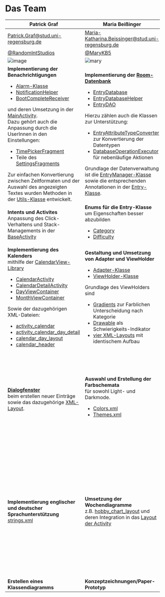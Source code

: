 # Das Team

Patrick Graf | Maria Beißinger | Andreas Baierl
------------ | ------------- | -------------
Patrick.Graf@stud.uni-regensburg.de | Maria-Katharina.Beissinger@stud.uni-regensburg.de | Andreas.Baierl@studi.uni-regensburg.de
[@RandomIntStudios](https://github.com/RandomIntStudios) | [@MaryKB5](https://github.com/MaryKB5) | [@schlamasl](https://github.com/schlamasl)
![image](https://user-images.githubusercontent.com/79211586/134358952-61ca0fe9-8e93-426f-a443-c9de7f847c4c.png) | ![mary](https://user-images.githubusercontent.com/79211586/134385433-2814afcd-8e14-49c1-a335-7f50e1fe3e29.jpg) | Bild Platzhalter
**Implementierung der Benachrichtigungen** <br/> <ul> <li> [Alarm-Klasse](https://github.com/Android-Projekte-VHB/vhb-android-ss2021--personalagent-01/blob/157632c39f48735f885cc7712c65ccd809f236fc/app/app/src/main/java/com/ristudios/personalagent/utils/notifications/Alarm.java) </li> <li> [NotificationHelper](https://github.com/Android-Projekte-VHB/vhb-android-ss2021--personalagent-01/blob/157632c39f48735f885cc7712c65ccd809f236fc/app/app/src/main/java/com/ristudios/personalagent/utils/notifications/NotificationHelper.java) </li> <li> [BootCompleteReceiver](https://github.com/Android-Projekte-VHB/vhb-android-ss2021--personalagent-01/blob/157632c39f48735f885cc7712c65ccd809f236fc/app/app/src/main/java/com/ristudios/personalagent/utils/BootCompleteReceiver.java) </li></ul>  und deren Umsetzung in der [MainActivity](https://github.com/Android-Projekte-VHB/vhb-android-ss2021--personalagent-01/blob/157632c39f48735f885cc7712c65ccd809f236fc/app/app/src/main/java/com/ristudios/personalagent/ui/activities/MainActivity.java). <br /> Dazu gehört auch die Anpassung durch die UserInnen in den Einstellungen: <br /> <ul> <li> [TimePickerFragment](https://github.com/Android-Projekte-VHB/vhb-android-ss2021--personalagent-01/blob/157632c39f48735f885cc7712c65ccd809f236fc/app/app/src/main/java/com/ristudios/personalagent/ui/fragments/TimePickerFragment.java) </li> <li>Teile des [SettingsFragments](https://github.com/Android-Projekte-VHB/vhb-android-ss2021--personalagent-01/blob/157632c39f48735f885cc7712c65ccd809f236fc/app/app/src/main/java/com/ristudios/personalagent/ui/fragments/SettingsFragment.java) </ul> Zur einfachen Konvertierung zwischen Zeitformaten und der Auswahl des angezeigten Textes wurden Methoden in der [Utils-Klasse](https://github.com/Android-Projekte-VHB/vhb-android-ss2021--personalagent-01/blob/157632c39f48735f885cc7712c65ccd809f236fc/app/app/src/main/java/com/ristudios/personalagent/utils/Utils.java) entwickelt. | **Implementierung der [Room-Datenbank](https://developer.android.com/jetpack/androidx/releases/room)** <ul>  <li>[EntryDatabase](https://github.com/Android-Projekte-VHB/vhb-android-ss2021--personalagent-01/blob/157632c39f48735f885cc7712c65ccd809f236fc/app/app/src/main/java/com/ristudios/personalagent/data/db/EntryDatabase.java) </li> <li> [EntryDatabaseHelper](https://github.com/Android-Projekte-VHB/vhb-android-ss2021--personalagent-01/blob/157632c39f48735f885cc7712c65ccd809f236fc/app/app/src/main/java/com/ristudios/personalagent/data/db/EntryDatabaseHelper.java)</li> <li>[EntryDAO](https://github.com/Android-Projekte-VHB/vhb-android-ss2021--personalagent-01/blob/157632c39f48735f885cc7712c65ccd809f236fc/app/app/src/main/java/com/ristudios/personalagent/data/db/EntryDAO.java) </ul> Hierzu zählen auch die Klassen zur Unterstützung: <ul> <li> [EntryAttributeTypeConverter](https://github.com/Android-Projekte-VHB/vhb-android-ss2021--personalagent-01/blob/157632c39f48735f885cc7712c65ccd809f236fc/app/app/src/main/java/com/ristudios/personalagent/data/db/EntryAttributeTypeConverter.java) zur Konvertierung der Datentypen </li> <li>[DatabaseOperationExecutor](https://github.com/Android-Projekte-VHB/vhb-android-ss2021--personalagent-01/blob/157632c39f48735f885cc7712c65ccd809f236fc/app/app/src/main/java/com/ristudios/personalagent/data/db/DatabaseOperationExecutor.java) für nebenläufige Aktionen </li></ul> Grundlage der Datenverwaltung ist die [EntryManager-Klasse](https://github.com/Android-Projekte-VHB/vhb-android-ss2021--personalagent-01/blob/157632c39f48735f885cc7712c65ccd809f236fc/app/app/src/main/java/com/ristudios/personalagent/data/EntryManager.java) sowie die entsprechenden Annotationen in der [Entry-Klasse](https://github.com/Android-Projekte-VHB/vhb-android-ss2021--personalagent-01/blob/157632c39f48735f885cc7712c65ccd809f236fc/app/app/src/main/java/com/ristudios/personalagent/data/Entry.java). | **Implementierung der API-Request mit [Volley](https://developer.android.com/training/volley)** <br /> <ul> <li> [WeatherDataProvider](https://github.com/Android-Projekte-VHB/vhb-android-ss2021--personalagent-01/blob/157632c39f48735f885cc7712c65ccd809f236fc/app/app/src/main/java/com/ristudios/personalagent/data/api/WeatherDataProvider.java) </li> <li>[WeatherDataRequest](https://github.com/Android-Projekte-VHB/vhb-android-ss2021--personalagent-01/blob/157632c39f48735f885cc7712c65ccd809f236fc/app/app/src/main/java/com/ristudios/personalagent/data/api/WeatherDataRequest.java) </li> <li> [WeatherDataListener](https://github.com/Android-Projekte-VHB/vhb-android-ss2021--personalagent-01/blob/157632c39f48735f885cc7712c65ccd809f236fc/app/app/src/main/java/com/ristudios/personalagent/data/api/WeatherDataListener.java) </li> <li> [WeatherDataRequestListener](https://github.com/Android-Projekte-VHB/vhb-android-ss2021--personalagent-01/blob/157632c39f48735f885cc7712c65ccd809f236fc/app/app/src/main/java/com/ristudios/personalagent/data/api/WeatherDataRequestListener.java) </li> </ul> Das Wetter wird in der Form einer Instanz der [Weather-Klasse](https://github.com/Android-Projekte-VHB/vhb-android-ss2021--personalagent-01/blob/157632c39f48735f885cc7712c65ccd809f236fc/app/app/src/main/java/com/ristudios/personalagent/data/api/Weather.java) modelliert. Hinzu kommt die  Umsetzung in der [MainActivity](https://github.com/Android-Projekte-VHB/vhb-android-ss2021--personalagent-01/blob/157632c39f48735f885cc7712c65ccd809f236fc/app/app/src/main/java/com/ristudios/personalagent/ui/activities/MainActivity.java#L194) unter Verwendung der [GLIDE-Library](https://github.com/bumptech/glide). <br /> <br />**Implementierung des Sensors** um Koordinaten des Geräts zu erhalten, die für die API-Anfrage benutzt werden. Hierzu dient der [CoordinatesProvider](https://github.com/Android-Projekte-VHB/vhb-android-ss2021--personalagent-01/blob/157632c39f48735f885cc7712c65ccd809f236fc/app/app/src/main/java/com/ristudios/personalagent/data/api/CoordinatesProvider.java). 
**Intents und Activites** <br/> Anpassung des Click-Verhaltens und Stack-Managements in der [BaseActivity](https://github.com/Android-Projekte-VHB/vhb-android-ss2021--personalagent-01/blob/157632c39f48735f885cc7712c65ccd809f236fc/app/app/src/main/java/com/ristudios/personalagent/ui/activities/BaseActivity.java#L125) | **Enums für die Entry-Klasse** um Eigenschaften besser abzubilden <ul> <li> [Category](https://github.com/Android-Projekte-VHB/vhb-android-ss2021--personalagent-01/blob/157632c39f48735f885cc7712c65ccd809f236fc/app/app/src/main/java/com/ristudios/personalagent/data/Category.java) </li> <li> [Difficulty](https://github.com/Android-Projekte-VHB/vhb-android-ss2021--personalagent-01/blob/157632c39f48735f885cc7712c65ccd809f236fc/app/app/src/main/java/com/ristudios/personalagent/data/Difficulty.java) </li> | **Modellierung der [Entry-Klasse](https://github.com/Android-Projekte-VHB/vhb-android-ss2021--personalagent-01/blob/157632c39f48735f885cc7712c65ccd809f236fc/app/app/src/main/java/com/ristudios/personalagent/data/Entry.java)**
**Implementierung des Kalenders** <br/> mithilfe der [CalendarView-Library](https://github.com/kizitonwose/CalendarView) <ul> <li>[CalendarActivity](https://github.com/Android-Projekte-VHB/vhb-android-ss2021--personalagent-01/blob/157632c39f48735f885cc7712c65ccd809f236fc/app/app/src/main/java/com/ristudios/personalagent/ui/activities/CalendarActivity.java) </li><li>[CalendarDetailActivity](https://github.com/Android-Projekte-VHB/vhb-android-ss2021--personalagent-01/blob/157632c39f48735f885cc7712c65ccd809f236fc/app/app/src/main/java/com/ristudios/personalagent/ui/activities/CalendarDayDetailActivity.java) </li> <li>[DayViewContainer](https://github.com/Android-Projekte-VHB/vhb-android-ss2021--personalagent-01/blob/157632c39f48735f885cc7712c65ccd809f236fc/app/app/src/main/java/com/ristudios/personalagent/ui/adapter/DayViewContainer.java) </li> <li>[MonthViewContainer](https://github.com/Android-Projekte-VHB/vhb-android-ss2021--personalagent-01/blob/157632c39f48735f885cc7712c65ccd809f236fc/app/app/src/main/java/com/ristudios/personalagent/ui/adapter/MonthViewContainer.java) </li> </ul> Sowie der dazugehörigen XML-Dateien: <ul><li>[activity_calendar](https://github.com/Android-Projekte-VHB/vhb-android-ss2021--personalagent-01/blob/157632c39f48735f885cc7712c65ccd809f236fc/app/app/src/main/res/layout/activity_calender.xml)</li> <li>[activity_calendar_day_detail](https://github.com/Android-Projekte-VHB/vhb-android-ss2021--personalagent-01/blob/157632c39f48735f885cc7712c65ccd809f236fc/app/app/src/main/res/layout/activity_calendar_day_detail.xml) </li> <li> [calendar_day_layout](https://github.com/Android-Projekte-VHB/vhb-android-ss2021--personalagent-01/blob/157632c39f48735f885cc7712c65ccd809f236fc/app/app/src/main/res/layout/calendar_day_layout.xml)</li> <li>[calendar_header](https://github.com/Android-Projekte-VHB/vhb-android-ss2021--personalagent-01/blob/157632c39f48735f885cc7712c65ccd809f236fc/app/app/src/main/res/layout/calendar_header.xml) | **Gestaltung und Umsetzung von Adapter und ViewHolder** </br> <ul> <li>[Adapter-Klasse](https://github.com/Android-Projekte-VHB/vhb-android-ss2021--personalagent-01/blob/157632c39f48735f885cc7712c65ccd809f236fc/app/app/src/main/java/com/ristudios/personalagent/ui/adapter/EntryAdapter.java) </li> <li> [ViewHolder-Klasse](https://github.com/Android-Projekte-VHB/vhb-android-ss2021--personalagent-01/blob/157632c39f48735f885cc7712c65ccd809f236fc/app/app/src/main/java/com/ristudios/personalagent/ui/adapter/EntryViewHolder.java) </li> </ul> Grundlage des ViewHolders sind <ul> <li>[Gradients](https://github.com/Android-Projekte-VHB/vhb-android-ss2021--personalagent-01/blob/157632c39f48735f885cc7712c65ccd809f236fc/app/app/src/main/res/drawable/background_gradient_fitness.xml) zur Farblichen Unterscheidung nach Kategorie </li> <li>[Drawable](https://github.com/Android-Projekte-VHB/vhb-android-ss2021--personalagent-01/blob/157632c39f48735f885cc7712c65ccd809f236fc/app/app/src/main/res/drawable/android_mascot_30dp.xml) als Schwierigkeits-Indikator</li> <li> [ vier XML-Layouts](https://github.com/Android-Projekte-VHB/vhb-android-ss2021--personalagent-01/blob/157632c39f48735f885cc7712c65ccd809f236fc/app/app/src/main/res/layout/entry_item_fitness.xml) mit identischem Aufbau | **Implementierung der Swipe-Gesten** <br/> für die RecyclerView in der [MainActivity](https://github.com/Android-Projekte-VHB/vhb-android-ss2021--personalagent-01/blob/157632c39f48735f885cc7712c65ccd809f236fc/app/app/src/main/java/com/ristudios/personalagent/ui/activities/MainActivity.java#L234) und der [CalendarDayDetailActivity](https://github.com/Android-Projekte-VHB/vhb-android-ss2021--personalagent-01/blob/157632c39f48735f885cc7712c65ccd809f236fc/app/app/src/main/java/com/ristudios/personalagent/ui/activities/CalendarDayDetailActivity.java). <br/> Hierzu kommt die [Methode zur Verarbeitung der Punkte](https://github.com/Android-Projekte-VHB/vhb-android-ss2021--personalagent-01/blob/157632c39f48735f885cc7712c65ccd809f236fc/app/app/src/main/java/com/ristudios/personalagent/ui/activities/MainActivity.java#L375) und zur [Adapter-Update-Animation](https://github.com/Android-Projekte-VHB/vhb-android-ss2021--personalagent-01/blob/157632c39f48735f885cc7712c65ccd809f236fc/app/app/src/main/java/com/ristudios/personalagent/ui/activities/MainActivity.java#L362).
**[Dialogfenster](https://github.com/Android-Projekte-VHB/vhb-android-ss2021--personalagent-01/blob/157632c39f48735f885cc7712c65ccd809f236fc/app/app/src/main/java/com/ristudios/personalagent/ui/fragments/AddOrUpdateEntryDialogFragment.java)** <br/> beim erstellen neuer Einträge sowie das dazugehörige [XML-Layout](https://github.com/Android-Projekte-VHB/vhb-android-ss2021--personalagent-01/blob/157632c39f48735f885cc7712c65ccd809f236fc/app/app/src/main/res/layout/dialog_add_entry.xml). | **Auswahl und Erstellung der Farbschemata** <br/>  für sowohl Light- und Darkmode. <ul> <li>[Colors.xml](https://github.com/Android-Projekte-VHB/vhb-android-ss2021--personalagent-01/blob/157632c39f48735f885cc7712c65ccd809f236fc/app/app/src/main/res/values/colors.xml) </li> <li> [Themes.xml](https://github.com/Android-Projekte-VHB/vhb-android-ss2021--personalagent-01/blob/157632c39f48735f885cc7712c65ccd809f236fc/app/app/src/main/res/values/themes.xml) </li> | **Implementierung des Burger-Menüs** <br/> Grundlage des BurgerMenüs ist eine [BaseActivity](https://github.com/Android-Projekte-VHB/vhb-android-ss2021--personalagent-01/blob/157632c39f48735f885cc7712c65ccd809f236fc/app/app/src/main/java/com/ristudios/personalagent/ui/activities/BaseActivity.java), von welcher andere Activities erben. <br/> Zur Umsetzung gehören folgende XML-Dateien: <ul> <li> [drawer_menu.xml](https://github.com/Android-Projekte-VHB/vhb-android-ss2021--personalagent-01/blob/157632c39f48735f885cc7712c65ccd809f236fc/app/app/src/main/res/menu/drawer_menu.xml) </li> <li>[drawer_layout.xml](https://github.com/Android-Projekte-VHB/vhb-android-ss2021--personalagent-01/blob/157632c39f48735f885cc7712c65ccd809f236fc/app/app/src/main/res/layout/drawer_layout.xml) </li> <li>[drawer_header_layout.xml](https://github.com/Android-Projekte-VHB/vhb-android-ss2021--personalagent-01/blob/157632c39f48735f885cc7712c65ccd809f236fc/app/app/src/main/res/layout/drawer_header_layout.xml) </li> </ul> sowie eine [CustomToolbar](https://github.com/Android-Projekte-VHB/vhb-android-ss2021--personalagent-01/blob/157632c39f48735f885cc7712c65ccd809f236fc/app/app/src/main/res/layout/toolbar_layout.xml) und der grundlegende Aufbau jedes Activity-Layouts.
**Implementierung englischer und deutscher Sprachunterstützung** [strings.xml](https://github.com/Android-Projekte-VHB/vhb-android-ss2021--personalagent-01/blob/157632c39f48735f885cc7712c65ccd809f236fc/app/app/src/main/res/values/strings.xml)   | **Umsetzung der Wochendiagramme** <br/> z.B. [hobby_chart_layout](https://github.com/Android-Projekte-VHB/vhb-android-ss2021--personalagent-01/blob/157632c39f48735f885cc7712c65ccd809f236fc/app/app/src/main/res/drawable/fitness_chart_layout.xml) und deren Integration in das [Layout der Activity](https://github.com/Android-Projekte-VHB/vhb-android-ss2021--personalagent-01/blob/157632c39f48735f885cc7712c65ccd809f236fc/app/app/src/main/res/layout/activity_weekly_overview.xml)  | **Umsetzung der Einstellungen und SharedPreferences** <br/> Für die Einstellungs-Activity sorgen: <ul> <li>[SettingsActivity](https://github.com/Android-Projekte-VHB/vhb-android-ss2021--personalagent-01/blob/157632c39f48735f885cc7712c65ccd809f236fc/app/app/src/main/java/com/ristudios/personalagent/ui/activities/SettingsActivity.java)</li> <li>[SettingsFragment](https://github.com/Android-Projekte-VHB/vhb-android-ss2021--personalagent-01/blob/157632c39f48735f885cc7712c65ccd809f236fc/app/app/src/main/java/com/ristudios/personalagent/ui/fragments/SettingsFragment.java)</li> <li>[settings.xml](https://github.com/Android-Projekte-VHB/vhb-android-ss2021--personalagent-01/blob/157632c39f48735f885cc7712c65ccd809f236fc/app/app/src/main/res/xml/settings.xml)</li> </ul> Verwendung der SharedPreferences: <ul> <li> Punkteverwaltung in der [MainActivity](https://github.com/Android-Projekte-VHB/vhb-android-ss2021--personalagent-01/blob/157632c39f48735f885cc7712c65ccd809f236fc/app/app/src/main/java/com/ristudios/personalagent/ui/activities/MainActivity.java#L375) </li> <li> Verwendung des Usernames in der [MainActivity](https://github.com/Android-Projekte-VHB/vhb-android-ss2021--personalagent-01/blob/157632c39f48735f885cc7712c65ccd809f236fc/app/app/src/main/java/com/ristudios/personalagent/ui/activities/MainActivity.java#L88) </li> </ul> Hierzu gehört auch die Umsetzung der [WeeklyOverviewActivity](https://github.com/Android-Projekte-VHB/vhb-android-ss2021--personalagent-01/blob/157632c39f48735f885cc7712c65ccd809f236fc/app/app/src/main/java/com/ristudios/personalagent/ui/activities/WeeklyOverviewActivity.java) und deren Berechnungen mit den SharedPreferences.
**Erstellen eines Klassendiagramms** | **Konzeptzeichnungen/Paper-Prototyp** | **Dokumentation und AppIcon-Design**
